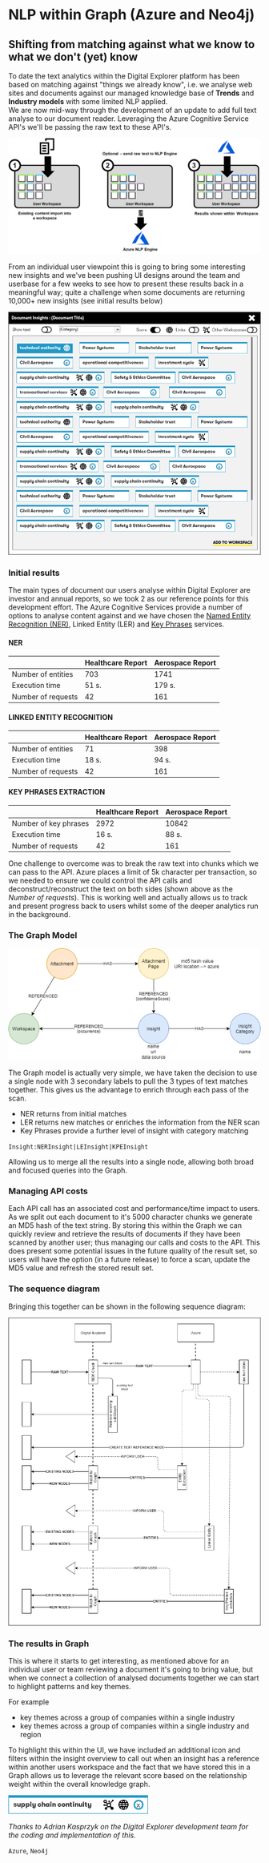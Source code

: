 # NLP within Graph (Azure and Neo4j)
## Shifting from matching against what we know to what we don't (yet) know

To date the text analytics within the Digital Explorer platform has been based on matching against "things we already know", i.e. we analyse web sites and documents against our managed knowledge base of **Trends** and **Industry models** with some limited NLP applied.   
We are now mid-way through the development of an update to add full text analyse to our document reader.   Leveraging the Azure Cognitive Service API's we'll be passing the raw text to these API's.

![image](images/conceptView.png)<br>

From an individual user viewpoint this is going to bring some interesting new insights and we've been pushing UI designs around the team and userbase for a few weeks to see how to present these results back in a meaningful way; quite a challenge when some documents are returning 10,000+ new insights (see initial results below)

![image](images/insights%20view.png)<br>

### Initial results

The main types of document our users analyse within Digital Explorer are investor and annual reports, so we took 2 as our reference points for this development effort.   The Azure Cognitive Services provide a number of options to analyse content against and we have chosen the [Named Entity Recognition (NER)](https://docs.microsoft.com/en-us/azure/cognitive-services/text-analytics/how-tos/text-analytics-how-to-entity-linking?tabs=version-3), Linked Entity (LER) and [Key Phrases](https://docs.microsoft.com/en-us/azure/cognitive-services/text-analytics/how-tos/text-analytics-how-to-keyword-extraction) services.


#### NER

||Healthcare Report|	Aerospace Report|
|---|---|---|
|Number of entities	|703|	1741|
|Execution time	|51 s.	|179 s.
|Number of requests|	42	|161
 

#### LINKED ENTITY RECOGNITION

||Healthcare Report|Aerospace Report |
|---|---|---|
|Number of entities	|71	|398|
|Execution time|18 s.|94 s.|
|Number of requests|42|161|
 

#### KEY PHRASES EXTRACTION

||Healthcare Report|Aerospace Report|
|---|---|---|
|Number of key phrases| 2972| 10842|
|Execution time|16 s.|88 s.|
|Number of requests|42|161|


One challenge to overcome was to break the raw text into chunks which we can pass to the API.  Azure places a limit of 5k character per transaction, so we needed to ensure we could control the API calls and deconstruct/reconstruct the text on both sides (shown above as the *Number of requests*).    This is working well and actually allows us to track and present progress back to users whilst some of the deeper analytics run in the background.



### The Graph Model

![image](images/NLPModel.png)<br>

The Graph model is actually very simple, we have taken the decision to use a single node with 3 secondary labels to pull the 3 types of text matches together.  This gives us the advantage to enrich through each pass of the scan.   

- NER returns from initial matches
- LER returns new matches or enriches the information from the NER scan
- Key Phrases provide a further level of insight with category matching

`Insight:NERInsight|LEInsight|KPEInsight`

Allowing us to merge all the results into a single node, allowing both broad and focused queries into the Graph.


### Managing API costs
Each API call has an associated cost and performance/time impact to users.   As we split out each document to it's 5000 character chunks we generate an MD5 hash of the text string.   By storing this within the Graph we can quickly review and retrieve the results of documents if they have been scanned by another user; thus managing our calls and costs to the API.     This does present some potential issues in the future quality of the result set, so users will have the option (in a future release) to force a scan, update the MD5 value and refresh the stored result set. 


### The sequence diagram

Bringing this together can be shown in the following sequence diagram:

![image](images/NLP.Sequence.png)<br>


### The results in Graph
This is where it starts to get interesting, as mentioned above for an individual user or team reviewing a document it's going to bring value, but when we connect a collection of analysed documents together we can start to highlight patterns and key themes.

For example 
- key themes across a group of companies within a single industry
- key themes across a group of companies within a single industry and region

To highlight this within the UI, we have included an additional icon and filters within the insight overview to call out when an insight has a reference within another users workspace and the fact that we have stored this in a Graph allows us to leverage the relevant score based on the relationship weight within the overall knowledge graph.

![image](images/card.png)<br>

_Thanks to Adrian Kasprzyk on the Digital Explorer development team for the coding and implementation of this._


`Azure`, `Neo4j`